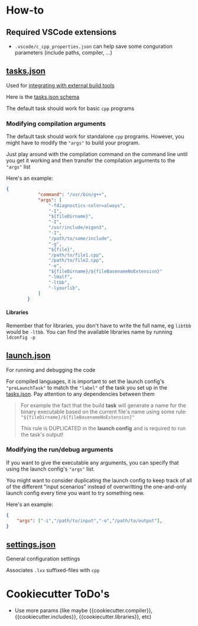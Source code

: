 # How-to

## Required VSCode extensions
- `.vscode/c_cpp_properties.json` can help save some conguration parameters (include paths, compiler, ...)

## [tasks.json](.vscode/tasks.json)
Used for [integrating with external build tools](https://code.visualstudio.com/docs/editor/tasks)

Here is the [tasks.json schema](https://code.visualstudio.com/docs/editor/tasks-appendix)

The default task should work for basic `cpp` programs

### Modifying compilation arguments

The default task should work for standalone `cpp` programs. 
However, you might have to modify the `"args"` to build your program.

Just play around with the compilation command on the command line until you get it working and then transfer the compilation arguments to the `"args"` list

Here's an example:
```json
{
			"command": "/usr/bin/g++",
			"args": [
				"-fdiagnostics-color=always",
				"-I",
				"${fileDirname}",
				"-I",
				"/usr/include/eigen3",
         	    "-I",
				"/path/to/some/include",       
    			"-g",
				"${file}",
                "/path/to/file1.cpp",
                "/path/to/file2.cpp",
				"-o",
				"${fileDirname}/${fileBasenameNoExtension}"
				"-lHalf",
				"-ltbb",
                "-lyourlib",
			]
		}
```

#### Libraries
Remember that for libraries, you don't have to write the full name, eg `libtbb` would be `-ltbb`.
You can find the available libraries name by running `ldconfig -p`


## [launch.json](.vscode/launch.json)
For running and debugging the code

For compiled languages, it is important to set the launch config's `"preLaunchTask"` to match the `"label"` of the task you set up in the [tasks.json](.vscode/tasks.json). Pay attention to any dependencies between them
> For example the fact that the build **task** will generate a name for the binary executable based on the current file's name using some rule: `"${fileDirname}/${fileBasenameNoExtension}"`
>
> This rule is DUPLICATED in the **launch config** and is required to run the task's output!

### Modifying the run/debug arguments
If you want to give the executable any arguments, you can specify that using the launch config's `"args"` list.

You might want to consider duplicating the launch config to keep track of all of the different "input scenarios" instead of overwritting the one-and-only launch config every time you want to try something new.

Here's an example:
```json
{
    "args": ["-i","/path/to/input","-o","/path/to/output"],
}
```

## [settings.json](.vscode/settings.json)
General configuration settings

Associates `.lxx` suffixed-files with `cpp`


# Cookiecutter ToDo's
- Use more params (like maybe {{cookiecutter.compiler}}, {{cookiecutter.includes}}, {{cookiecutter.libraries}}, etc)

